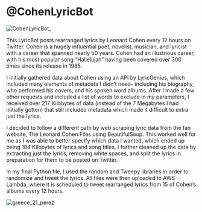 # @CohenLyricBot 



![CohenLyricBot_](https://user-images.githubusercontent.com/102554461/168000102-f09af355-d69b-4c3d-90a6-13fc168234c0.jpeg)



This LyricBot posts rearranged lyrics by Leonard Cohen every 12 hours on Twitter. Cohen is a hugely influential poet, novelist, musician, and lyricist with a career that spanned nearly 50 years. Cohen had an illustrious career, with his most popular song “Hallelujah” having been covered over 300 times since its release in 1985.

I initially gathered data about Cohen using an API by LyricGenius, which included many elements of metadata I didn’t need– including his biography, who performed his covers, and his spoken word albums. After I made a few other requests and included a list of words to exclude in my parameters, I received over 217 Kilobytes of data (instead of the 7 Megabytes I had initially gotten) that still included metadata which made it difficult to extra just the lyrics. 

I decided to follow a different path by web scraping lyric data from the fan website, The Leonard Cohen Files using BeautifulSoup. This worked well for me as I was able to better specify which data I wanted, which ended up being 184 Kilobytes of lyrics and song titles. I further cleaned up the data by extracting just the lyrics, removing white spaces, and split the lyrics in preparation for them to be posted on Twitter. 

In my final Python file, I used the random and Tweepy libraries in order to randomize and tweet the lyrics. All files were then uploaded to AWS Lambda, where it is scheduled to tweet rearranged lyrics from 15 of Cohen’s albums every 12 hours. 




![greece_21_perez](https://user-images.githubusercontent.com/102554461/167996140-ec62228c-30e2-4312-a00f-1163d3e27386.jpeg)


